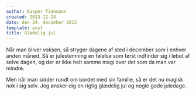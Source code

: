 ```yaml
---
author: Kasper Tidemann
created: 2013-12-24
date: den 24. december 2013
template: post
title: Glædelig jul
---
```


Når man bliver voksen, så stryger dagene af sted i december som i enhver anden måned. Så er julestemning en følelse som først indfinder sig i løbet af selve dagen, og der er ikke helt samme magi over det som da man var mindre.

Men når man sidder rundt om bordet med sin familie, så er det nu magisk nok i sig selv. Jeg ønsker dig en rigtig glædelig jul og nogle gode juledage.